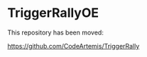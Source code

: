 TriggerRallyOE
==============

This repository has been moved:

https://github.com/CodeArtemis/TriggerRally
